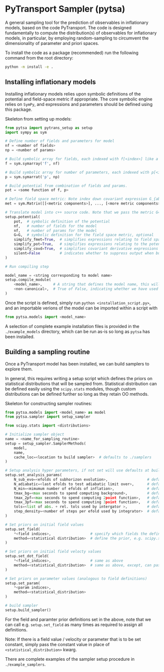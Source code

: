 # PyTransport Sampler (pytsa)
A general sampling tool for the prediction of observables in inflationary models, 
based on the code PyTransport. The code is designed fundamentally to compute the distribution(s) of observables for inflationary models, in particular, by employing random-sampling to circumvent the dimensionality of parameter and priori spaces.

To install the code as a package (recommended) run the following command from the root directory:
```bash
python -m install -e .
```

## Installing inflationary models
Installing inflationary models relies upon symbolic definitions of the potential and field-space metric if appropriate.
The core symbolic engine relies on ```SymPy```, and expressions and parameters should be defined using this package.

Skeleton from setting up models:
```python
from pytsa import pytrans_setup as setup
import sympy as sym

# Define number of fields and parameters for model
nf = <number of fields>
np = <number of params>

# Build symbolic array for fields, each indexed with f[<index>] like a list.
f = sym.symarray('f', nf)

# Build symbolic array for number of parameters, each indexed with p[<index>] like a list. 
p = sym.symarrat('p', np)

# Build potential from combination of fields and params.
pot = <some function of f, p>

# Define field space metric: Note index down covariant expression G_{ab}
met = sym.Matrix([[<metric components>], ..., [<more metric components>]])

# Translate model into c++ source code. Note that we pass the metric G=G
setup.potential(
    pot,  # symbolic definition of the potential
    nf,   # number of fields for the model
    nf,   # number of params for the model
    G=G,  # symbolic definition for the field space metric, optional
    simplify_fmet=True,  # simplifies expressions relating to field space metric
    simplify_pot=True,   # simplifies expressions relating to the potenital
    simplify_covd=True,  # simplifies covariant derivative expressions
    silent=False         # indicates whether to suppress output when building
)

# Run compiling step

model_name = <string corresponding to model name>
setup.compile_module(
    <model_name>,     # A string that defines the model name, this will be used to import
    <non-canonical>,  # True of False, indicating whether we have used a non-canonical field space metric
)
```

Once the script is defined, simply run ``python <installation_script.py>``, 
and an importable verions of the model can be imported within a script with 
```python
from pytsa.models import <model_name>
````

A selection of complete example installation files is provided in the ```./example_models``` directory,
which can be run as-is so long as ``pytsa`` has been installed.

## Building a sampling routine

Once a PyTransport model has been installed, we can build samplers to explore them.

In general, this requires writing a setup script which defines the priors on statistical distributions
that will be sampled from. Statistical distribution can be defined easily using the ``scipy.stats`` modules,
though custom distributions can be defined further so long as they retain OO methods.

Skeleton for constructing sampler routines:
```python
from pytsa.models import <model_name> as model
from pytsa.sampler import setup_sampler

from scipy.stats import <distributions>

# Initialize sampler object
name = <name_for_sampling_routine>
setup = setup_sampler.SamplerMethods(
    model,
    name,
    cache_loc=<location to build sampler>  # defaults to ./samplers
)

# Setup analysis hyper parameters, if not set will use defaults at build
setup.set_analysis_params(
    N_sub_evo=<efolds of subhorizon evolution>,                  # defaults to 6
    N_adiabatic=<last efolds to test adiabatic limit over>,      # defaults to 1
    N_min=<mimumum number of efolds of inflation>,               # defaults to 60
    tmax_bg=<max seconds to spend computing background>,         # defaults to 60
    tmax_2pf=<max seconds to spend computing 2point function>,   # defaults to 300
    tmax_3pf=<max seconds to spend computing 3point function>,   # defaults to 600
    tols=<list of abs. + rel. tols used by intergator >,         # defaults to [1e-5, 1e-5]
    step_density=<number of steps per efold used by integrator>  # defaults to 20
)

# Set priors on initial field values
setup.set_field(
    *<field indices>,                  # specify which fields the definition corresponds to
    method=<statistical distribution>  # define the prior, e.g. scipy.stats.uniform(-20, 40)
)

# Set priors on initial field velocty values
setup.set_dot_field(
    *<field_indices>,                  # same as above
    method=<statistical_distribution>  # same as above, except, can pass "sr" to use slow-roll equation
)

# Set priors on parameter values (analogous to field definitions)
setup.set_param(
    *<param indices>,
    method=<statistical_distribution>  
)

# build sampler
setup.build_sampler()
```

For the field and paramter prior definitions set in the above, note that we can call e.g. 
`setup.set_field` as many times as required to assign all definitions.

Note: If there is a field value / velocity or parameter that is to be set constant, simply pass the
constant value in place of `<statistical_distribution>` kwarg.

There are complete examples of the sampler setup procedure in ``./example_samplers``.
